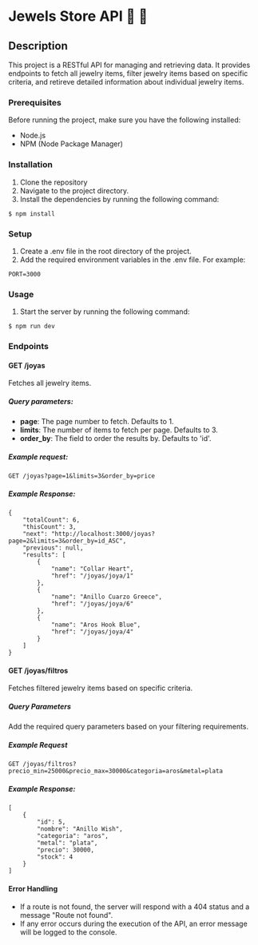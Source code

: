 # Jewels Store API 💎 💍

## Description

This project is a RESTful API for managing and retrieving data.
It provides endpoints to fetch all jewelry items, filter jewelry items based on specific criteria, and retireve detailed information about individual jewelry items.

### Prerequisites

Before running the project, make sure you have the following installed:

- Node.js
- NPM (Node Package Manager)

### Installation

1. Clone the repository
2. Navigate to the project directory.
3. Install the dependencies by running the following command:

```
$ npm install
```

### Setup

1. Create a .env file in the root directory of the project.
2. Add the required environment variables in the .env file. For example:

```
PORT=3000
```

### Usage

1. Start the server by running the following command:

```
$ npm run dev
```

### Endpoints

#### GET /joyas

Fetches all jewelry items.

##### Query parameters:

- **page**: The page number to fetch. Defaults to 1.
- **limits**: The number of items to fetch per page. Defaults to 3.
- **order_by**: The field to order the results by. Defaults to 'id'.

##### Example request:

```
GET /joyas?page=1&limits=3&order_by=price
```

##### Example Response:

```
{
    "totalCount": 6,
    "thisCount": 3,
    "next": "http://localhost:3000/joyas?page=2&limits=3&order_by=id_ASC",
    "previous": null,
    "results": [
        {
            "name": "Collar Heart",
            "href": "/joyas/joya/1"
        },
        {
            "name": "Anillo Cuarzo Greece",
            "href": "/joyas/joya/6"
        },
        {
            "name": "Aros Hook Blue",
            "href": "/joyas/joya/4"
        }
    ]
}
```

#### GET /joyas/filtros

Fetches filtered jewelry items based on specific criteria.

##### Query Parameters

Add the required query parameters based on your filtering requirements.

##### Example Request

```
GET /joyas/filtros?precio_min=25000&precio_max=30000&categoria=aros&metal=plata
```

##### Example Response:

```
[
    {
        "id": 5,
        "nombre": "Anillo Wish",
        "categoria": "aros",
        "metal": "plata",
        "precio": 30000,
        "stock": 4
    }
]
```

#### Error Handling

- If a route is not found, the server will respond with a 404 status and a message "Route not found".
- If any error occurs during the execution of the API, an error message will be logged to the console.
